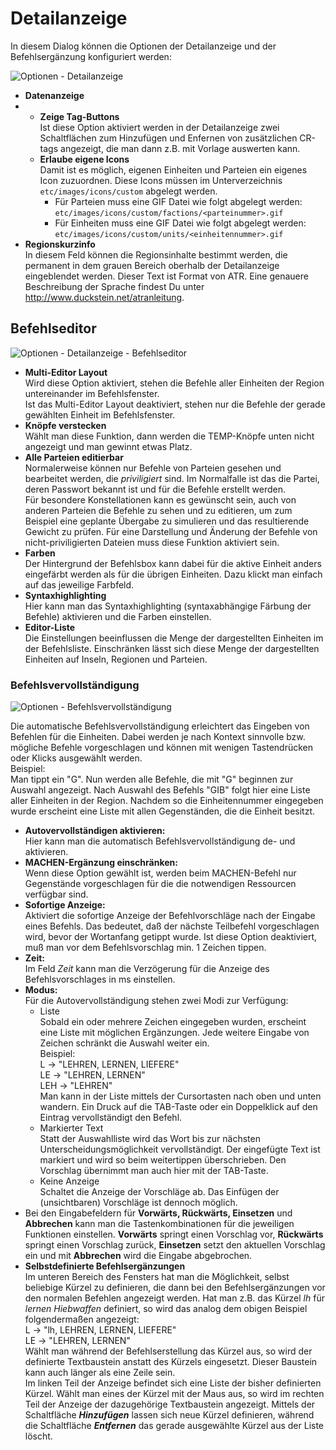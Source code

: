 <span id="top"></span>

# Detailanzeige

In diesem Dialog können die Optionen der Detailanzeige und der
Befehlsergänzung konfiguriert werden:

<img src="../../images/menu_extras_options_detail.gif" data-border="0"
alt="Optionen - Detailanzeige" />

- **Datenanzeige**
- - **Zeige Tag-Buttons**  
    Ist diese Option aktiviert werden in der Detailanzeige zwei
    Schaltflächen zum Hinzufügen und Enfernen von zusätzlichen CR-tags
    angezeigt, die man dann z.B. mit Vorlage auswerten kann.
  - **Erlaube eigene Icons**  
    Damit ist es möglich, eigenen Einheiten und Parteien ein eigenes
    Icon zuzuordnen. Diese Icons müssen im Unterverzeichnis
    `etc/images/icons/custom` abgelegt werden.  
    - Für Parteien muss eine GIF Datei wie folgt abgelegt werden:
      `etc/images/icons/custom/factions/<parteinummer>.gif`
    - Für Einheiten muss eine GIF Datei wie folgt abgelegt werden:
      `etc/images/icons/custom/units/<einheitennummer>.gif`
- **Regionskurzinfo**  
  In diesem Feld können die Regionsinhalte bestimmt werden, die
  permanent in dem grauen Bereich oberhalb der Detailanzeige
  eingeblendet werden. Dieser Text ist Format von ATR. Eine genauere
  Beschreibung der Sprache findest Du unter
  <http://www.duckstein.net/atranleitung>.

## Befehlseditor

<img src="../../images/menu_extras_options_detail_orders.gif"
data-border="0" alt="Optionen - Detailanzeige - Befehlseditor" />

- **Multi-Editor Layout**  
  Wird diese Option aktiviert, stehen die Befehle aller Einheiten der
  Region untereinander im Befehlsfenster.  
  Ist das Multi-Editor Layout deaktiviert, stehen nur die Befehle der
  gerade gewählten Einheit im Befehlsfenster.
- **Knöpfe verstecken**  
  Wählt man diese Funktion, dann werden die TEMP-Knöpfe unten nicht
  angezeigt und man gewinnt etwas Platz.
- **Alle Parteien editierbar**  
  Normalerweise können nur Befehle von Parteien gesehen und bearbeitet
  werden, die *priviligiert* sind. Im Normalfalle ist das die Partei,
  deren Passwort bekannt ist und für die Befehle erstellt werden.  
  Für besondere Konstellationen kann es gewünscht sein, auch von anderen
  Parteien die Befehle zu sehen und zu editieren, um zum Beispiel eine
  geplante Übergabe zu simulieren und das resultierende Gewicht zu
  prüfen. Für eine Darstellung und Änderung der Befehle von
  nicht-priviligierten Dateien muss diese Funktion aktiviert sein.
- **Farben**  
  Der Hintergrund der Befehlsbox kann dabei für die aktive Einheit
  anders eingefärbt werden als für die übrigen Einheiten. Dazu klickt
  man einfach auf das jeweilige Farbfeld.
- **Syntaxhighlighting**  
  Hier kann man das Syntaxhighlighting (syntaxabhängige Färbung der
  Befehle) aktivieren und die Farben einstellen.
- **Editor-Liste**  
  Die Einstellungen beeinflussen die Menge der dargestellten Einheiten
  im der Befehlsliste. Einschränken lässt sich diese Menge der
  dargestellten Einheiten auf Inseln, Regionen und Parteien.

### Befehlsvervollständigung

<img src="../../images/menu_extras_options_detail_ordercompletion.gif"
data-border="0" alt="Optionen - Befehlsvervollständigung" />

Die automatische Befehlsvervollständigung erleichtert das Eingeben von
Befehlen für die Einheiten. Dabei werden je nach Kontext sinnvolle bzw.
mögliche Befehle vorgeschlagen und können mit wenigen Tastendrücken oder
Klicks ausgewählt werden.  
Beispiel:  
Man tippt ein "G". Nun werden alle Befehle, die mit "G" beginnen zur
Auswahl angezeigt. Nach Auswahl des Befehls "GIB" folgt hier eine Liste
aller Einheiten in der Region. Nachdem so die Einheitennummer eingegeben
wurde erscheint eine Liste mit allen Gegenständen, die die Einheit
besitzt.

- **Autovervollständigen aktivieren:**  
  Hier kann man die automatisch Befehlsvervollständigung de- und
  aktivieren.
- **MACHEN-Ergänzung einschränken:**  
  Wenn diese Option gewählt ist, werden beim MACHEN-Befehl nur
  Gegenstände vorgeschlagen für die die notwendigen Ressourcen verfügbar
  sind.
- **Sofortige Anzeige:**  
  Aktiviert die sofortige Anzeige der Befehlvorschläge nach der Eingabe
  eines Befehls. Das bedeutet, daß der nächste Teilbefehl vorgeschlagen
  wird, bevor der Wortanfang getippt wurde. Ist diese Option
  deaktiviert, muß man vor dem Befehlsvorschlag min. 1 Zeichen tippen.
- **Zeit:**  
  Im Feld *Zeit* kann man die Verzögerung für die Anzeige des
  Befehlsvorschlages in ms einstellen.
- **Modus:**  
  Für die Autovervollständigung stehen zwei Modi zur Verfügung:
  - Liste  
    Sobald ein oder mehrere Zeichen eingegeben wurden, erscheint eine
    Liste mit möglichen Ergänzungen. Jede weitere Eingabe von Zeichen
    schränkt die Auswahl weiter ein.  
    Beispiel:  
    L -\> "LEHREN, LERNEN, LIEFERE"  
    LE -\> "LEHREN, LERNEN"  
    LEH -\> "LEHREN"  
    Man kann in der Liste mittels der Cursortasten nach oben und unten
    wandern. Ein Druck auf die TAB-Taste oder ein Doppelklick auf den
    Eintrag vervollständigt den Befehl.  
  - Markierter Text  
    Statt der Auswahlliste wird das Wort bis zur nächsten
    Unterscheidungsmöglichkeit vervollständigt. Der eingefügte Text ist
    markiert und wird so beim weitertippen überschrieben. Den Vorschlag
    übernimmt man auch hier mit der TAB-Taste.  
  - Keine Anzeige  
    Schaltet die Anzeige der Vorschläge ab. Das Einfügen der
    (unsichtbaren) Vorschläge ist dennoch möglich.
- Bei den Eingabefeldern für **Vorwärts, Rückwärts, Einsetzen** und
  **Abbrechen** kann man die Tastenkombinationen für die jeweiligen
  Funktionen einstellen. **Vorwärts** springt einen Vorschlag vor,
  **Rückwärts** springt einen Vorschlag zurück, **Einsetzen** setzt den
  aktuellen Vorschlag ein und mit **Abbrechen** wird die Eingabe
  abgebrochen.  
- **Selbstdefinierte Befehlsergänzungen**  
  Im unteren Bereich des Fensters hat man die Möglichkeit, selbst
  beliebige Kürzel zu definieren, die dann bei den Befehlsergänzungen
  vor den normalen Befehlen angezeigt werden. Hat man z.B. das Kürzel
  *lh* für *lernen Hiebwaffen* definiert, so wird das analog dem obigen
  Beispiel folgendermaßen angezeigt:  
  L -\> "lh, LEHREN, LERNEN, LIEFERE"  
  LE -\> "LEHREN, LERNEN"  
  Wählt man während der Befehlserstellung das Kürzel aus, so wird der
  definierte Textbaustein anstatt des Kürzels eingesetzt. Dieser
  Baustein kann auch länger als eine Zeile sein.  
  Im linken Teil der Anzeige befindet sich eine Liste der bisher
  definierten Kürzel. Wählt man eines der Kürzel mit der Maus aus, so
  wird im rechten Teil der Anzeige der dazugehörige Textbaustein
  angezeigt. Mittels der Schaltfläche ***Hinzufügen*** lassen sich neue
  Kürzel definieren, während die Schaltfläche ***Entfernen*** das gerade
  ausgewählte Kürzel aus der Liste löscht.
